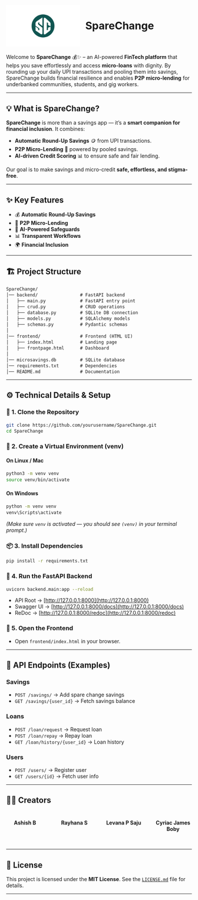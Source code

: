 

<h1>
<div style="display: flex; align-items: center;">
<img src="SMS Automation.png" width="200" alt="SpareChange Logo" style="margin-right: 15px;">
<span>SpareChange</span>
</div>
</h1>

Welcome to **SpareChange** 💰✨ – an AI-powered **FinTech platform** that helps you save effortlessly and access **micro-loans** with dignity. By rounding up your daily UPI transactions and pooling them into savings, SpareChange builds financial resilience and enables **P2P micro-lending** for underbanked communities, students, and gig workers.

---

## 💡 What is SpareChange?

**SpareChange** is more than a savings app — it’s a **smart companion for financial inclusion**.
It combines:

* **Automatic Round-Up Savings** 🪙 from UPI transactions.
* **P2P Micro-Lending** 🤝 powered by pooled savings.
* **AI-driven Credit Scoring** 📊 to ensure safe and fair lending.

Our goal is to make savings and micro-credit **safe, effortless, and stigma-free**.

---

## ✨ Key Features

* 💰 **Automatic Round-Up Savings**
* 🤝 **P2P Micro-Lending**
* 🤖 **AI-Powered Safeguards**
* 📊 **Transparent Workflows**
* 🌍 **Financial Inclusion**

---

## 🏗️ Project Structure

```
SpareChange/
│── backend/                # FastAPI backend
│   ├── main.py             # FastAPI entry point
│   ├── crud.py             # CRUD operations
│   ├── database.py         # SQLite DB connection
│   ├── models.py           # SQLAlchemy models
│   ├── schemas.py          # Pydantic schemas
│
│── frontend/               # Frontend (HTML UI)
│   ├── index.html          # Landing page
│   ├── frontpage.html      # Dashboard
│
│── microsavings.db         # SQLite database
│── requirements.txt        # Dependencies
│── README.md               # Documentation
```

---

## ⚙️ Technical Details & Setup

### 🔧 1. Clone the Repository

```bash
git clone https://github.com/yourusername/SpareChange.git
cd SpareChange
```

### 🐍 2. Create a Virtual Environment (venv)

#### On Linux / Mac

```bash
python3 -m venv venv
source venv/bin/activate
```

#### On Windows

```bash
python -m venv venv
venv\Scripts\activate
```

*(Make sure `venv` is activated — you should see `(venv)` in your terminal prompt.)*

### 📦 3. Install Dependencies

```bash
pip install -r requirements.txt
```

### 🚀 4. Run the FastAPI Backend

```bash
uvicorn backend.main:app --reload
```

* API Root → [http://127.0.0.1:8000](http://127.0.0.1:8000)
* Swagger UI → [http://127.0.0.1:8000/docs](http://127.0.0.1:8000/docs)
* ReDoc → [http://127.0.0.1:8000/redoc](http://127.0.0.1:8000/redoc)

### 🎨 5. Open the Frontend

* Open `frontend/index.html` in your browser.

---

## 📡 API Endpoints (Examples)

### Savings

* `POST /savings/` → Add spare change savings
* `GET /savings/{user_id}` → Fetch savings balance

### Loans

* `POST /loan/request` → Request loan
* `POST /loan/repay` → Repay loan
* `GET /loan/history/{user_id}` → Loan history

### Users

* `POST /users/` → Register user
* `GET /users/{id}` → Fetch user info

---

## 👩‍💻 Creators

<div align="center" style="display: grid; grid-template-columns: repeat(4, 1fr); gap: 2rem; max-width: 900px; margin: 2rem auto;">

<div style="text-align: center;">
  <p style="margin-top: 0.5rem; font-weight: bold;">Ashish B</p>
</div>

<div style="text-align: center;">
  <p style="margin-top: 0.5rem; font-weight: bold;">Rayhana S</p>
</div>

<div style="text-align: center;">
  <p style="margin-top: 0.5rem; font-weight: bold;">Levana P Saju</p>
</div>

<div style="text-align: center;">
  <p style="margin-top: 0.5rem; font-weight: bold;">Cyriac James Boby</p>
</div>

</div>

---

## 📜 License

This project is licensed under the **MIT License**. See the [`LICENSE.md`](LICENSE) file for details.

---
